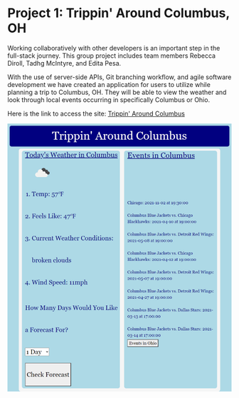 # Project 1: Trippin' Around Columbus, OH

Working collaboratively with other developers is an important step in the full-stack journey. This group project includes team members Rebecca Diroll, Tadhg McIntyre, and Edita Pesa. 

With the use of server-side APIs, Git branching workflow, and agile software development we have created an application for users to utilize while planning a trip to Columbus, OH. They will be able to view the weather and look through local events occurring in specifically Columbus or Ohio.

Here is the link to access the site: [Trippin' Around Columbus](https://tadhgmc.github.io/Project-1/)

![demo pic](assets\images\demo-pic.jpg)
